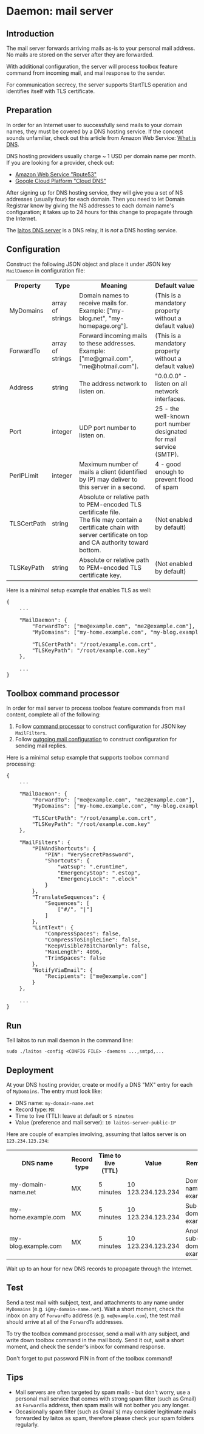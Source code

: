 # Daemon: mail server

## Introduction
The mail server forwards arriving mails as-is to your personal mail address. No mails are stored on the server after
they are forwarded.

With additional configuration, the server will process toolbox feature command from incoming mail, and mail response to
the sender.

For communication secrecy, the server supports StartTLS operation and identifies itself with TLS certificate.

## Preparation
In order for an Internet user to successfully send mails to your domain names, they must be covered by a DNS hosting
service. If the concept sounds unfamiliar, check out this article from Amazon Web Service: [What is DNS](https://aws.amazon.com/route53/what-is-dns/).

DNS hosting providers usually charge ~ 1 USD per domain name per month. If you are looking for a provider, check out:
- [Amazon Web Service "Route53"](https://aws.amazon.com/route53/)
- [Google Cloud Platform "Cloud DNS"](https://cloud.google.com/dns/)

After signing up for DNS hosting service, they will give you a set of NS addresses (usually four) for each domain. Then
you need to let Domain Registrar know by giving the NS addresses to each domain name's configuration; it takes up to 24
hours for this change to propagate through the Internet.

The [laitos DNS server](https://github.com/HouzuoGuo/laitos/wiki/Daemon:-DNS-server) is a DNS relay, it is _not_ a DNS
hosting service.

## Configuration
Construct the following JSON object and place it under JSON key `MailDaemon` in configuration file:
<table>
<tr>
    <th>Property</th>
    <th>Type</th>
    <th>Meaning</th>
    <th>Default value</th>
</tr>
<tr>
    <td>MyDomains</td>
    <td>array of strings</td>
    <td>
        Domain names to receive mails for.
        <br/>
        Example: ["my-blog.net", "my-homepage.org"].
    </td>
    <td>(This is a mandatory property without a default value)</td>
</tr>
<tr>
    <td>ForwardTo</td>
    <td>array of strings</td>
    <td>
        Forward incoming mails to these addresses.
        <br/>
        Example: ["me@gmail.com", "me@hotmail.com"].
    </td>
    <td>(This is a mandatory property without a default value)</td>
</tr>
<tr>
    <td>Address</td>
    <td>string</td>
    <td>The address network to listen on.</td>
    <td>"0.0.0.0" - listen on all network interfaces.</td>
</tr>
<tr>
    <td>Port</td>
    <td>integer</td>
    <td>UDP port number to listen on.</td>
    <td>25 - the well-known port number designated for mail service (SMTP).</td>
</tr>
<tr>
    <td>PerIPLimit</td>
    <td>integer</td>
    <td>Maximum number of mails a client (identified by IP) may deliver to this server in a second.</td>
    <td>4 - good enough to prevent flood of spam</td>
</tr>
<tr>
    <td>TLSCertPath</td>
    <td>string</td>
    <td>
        Absolute or relative path to PEM-encoded TLS certificate file.
        <br/>
        The file may contain a certificate chain with server certificate on top and CA authority toward bottom.
    </td>
    <td>(Not enabled by default)</td>
</tr>
<tr>
    <td>TLSKeyPath</td>
    <td>string</td>
    <td>Absolute or relative path to PEM-encoded TLS certificate key.</td>
    <td>(Not enabled by default)</td>
</tr>
</table>

Here is a minimal setup example that enables TLS as well:
<pre>
{
    ...

    "MailDaemon": {
        "ForwardTo": ["me@example.com", "me2@example.com"],
        "MyDomains": ["my-home.example.com", "my-blog.example.com"],

        "TLSCertPath": "/root/example.com.crt",
        "TLSKeyPath": "/root/example.com.key"
    },

    ...
}
</pre>

## Toolbox command processor
In order for mail server to process toolbox feature commands from mail content, complete all of the following:

1. Follow [command processor](https://github.com/HouzuoGuo/laitos/wiki/Command-processor) to construct configuration for
   JSON key `MailFilters`.
2. Follow [outgoing mail configuration](https://github.com/HouzuoGuo/laitos/wiki/Outgoing-mail-configuration) to
   construct configuration for sending mail replies.

Here is a minimal setup example that supports toolbox command processing:
<pre>
{
    ...

    "MailDaemon": {
        "ForwardTo": ["me@example.com", "me2@example.com"],
        "MyDomains": ["my-home.example.com", "my-blog.example.com"],

        "TLSCertPath": "/root/example.com.crt",
        "TLSKeyPath": "/root/example.com.key"
    },

    "MailFilters": {
        "PINAndShortcuts": {
            "PIN": "VerySecretPassword",
            "Shortcuts": {
                "watsup": ".eruntime",
                "EmergencyStop": ".estop",
                "EmergencyLock": ".elock"
            }
        },
        "TranslateSequences": {
            "Sequences": [
                ["#/", "|"]
            ]
        },
        "LintText": {
            "CompressSpaces": false,
            "CompressToSingleLine": false,
            "KeepVisible7BitCharOnly": false,
            "MaxLength": 4096,
            "TrimSpaces": false
        },
        "NotifyViaEmail": {
            "Recipients": ["me@example.com"]
        }
    },

    ...
}
</pre>

## Run
Tell laitos to run mail daemon in the command line:

    sudo ./laitos -config <CONFIG FILE> -daemons ...,smtpd,...

## Deployment
At your DNS hosting provider, create or modify a DNS "MX" entry for each of `MyDomains`. The entry must look like:

- DNS name: `my-domain-name.net`
- Record type: `MX`
- Time to live (TTL): leave at default or `5 minutes`
- Value (preference and mail server): `10 laitos-server-public-IP`

Here are couple of examples involving, assuming that laitos server is on `123.234.123.234`:

<table>
<tr>
    <th>DNS name</th>
    <th>Record type</th>
    <th>Time to live (TTL)</th>
    <th>Value</th>
    <th>Remark</th>
</tr>
<tr>
    <td>my-domain-name.net</td>
    <td>MX</td>
    <td>5 minutes</td>
    <td>10 123.234.123.234</td>
    <td>Domain name example</td>
</tr>
<tr>
    <td>my-home.example.com</td>
    <td>MX</td>
    <td>5 minutes</td>
    <td>10 123.234.123.234</td>
    <td>Sub-domain example</td>
</tr>
<tr>
    <td>my-blog.example.com</td>
    <td>MX</td>
    <td>5 minutes</td>
    <td>10 123.234.123.234</td>
    <td>Another sub-domain example</td>
</tr>
</table>

Wait up to an hour for new DNS records to propagate through the Internet.

## Test
Send a test mail with subject, text, and attachments to any name under `MyDomains` (e.g. `i@my-domain-name.net`). Wait
a short moment, check the inbox on any of `ForwardTo` address (e.g. `me@example.com`), the test mail should arrive at
all of the `ForwardTo` addresses.

To try the toolbox command processor, send a mail with any subject, and write down toolbox command in the mail body.
Send it out, wait a short moment, and check the sender's inbox for command response.

Don't forget to put password PIN in front of the toolbox command!

## Tips
- Mail servers are often targeted by spam mails - but don't worry, use a personal mail service that comes with strong
  spam filter (such as Gmail) as `ForwardTo` address, then spam mails will not bother you any longer.
- Occasionally spam filter (such as Gmail's) may consider legitimate mails forwarded by laitos as spam, therefore please
  check your spam folders regularly.
